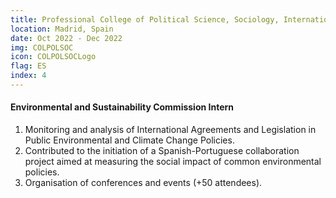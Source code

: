 ```yaml
---
title: Professional College of Political Science, Sociology, International Relations and Public Administration
location: Madrid, Spain
date: Oct 2022 - Dec 2022
img: COLPOLSOC
icon: COLPOLSOCLogo
flag: ES
index: 4
---
```


<h4 class="text-left text-[clamp(1.3rem,3vw,1.45rem)] text-black">Environmental and Sustainability Commission Intern</h4>

<ol class="list-[circle]">
    <li class="ml-5 prose">
        Monitoring and analysis of International Agreements and Legislation in Public Environmental and Climate Change Policies.
    </li>
    <li class="ml-5 prose">
        Contributed to the initiation of a Spanish-Portuguese collaboration project aimed at measuring the social impact of common environmental policies.
    </li>
    <li class="ml-5 prose">
        Organisation of conferences and events (+50 attendees).
    </li>
</ol>
